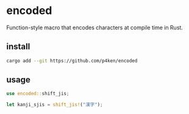 # encoded

Function-style macro that encodes characters at compile time in Rust.

## install

```sh
cargo add --git https://github.com/p4ken/encoded
```

## usage

```rs
use encoded::shift_jis;

let kanji_sjis = shift_jis!("漢字");
```
